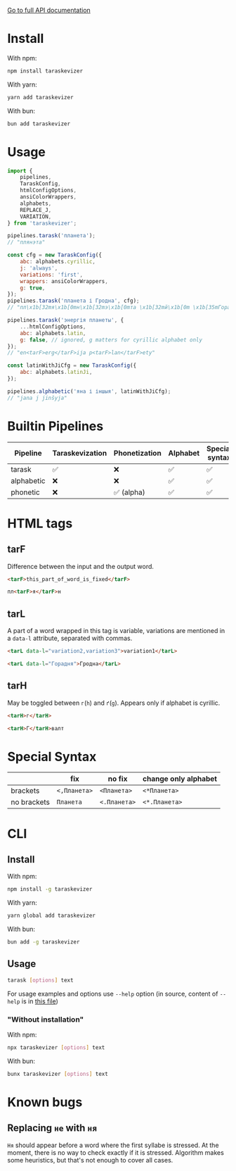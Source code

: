 [Go to full API documentation](https://gooseob.github.io/taraskevizer/)

# Install

With npm:

```sh
npm install taraskevizer
```

With yarn:

```sh
yarn add taraskevizer
```

With bun:

```sh
bun add taraskevizer
```

# Usage

```js
import {
	pipelines,
	TaraskConfig,
	htmlConfigOptions,
	ansiColorWrappers,
	alphabets,
	REPLACE_J,
	VARIATION,
} from 'taraskevizer';

pipelines.tarask('планета');
// "плянэта"

const cfg = new TaraskConfig({
	abc: alphabets.cyrillic,
	j: 'always',
	variations: 'first',
	wrappers: ansiColorWrappers,
	g: true,
});
pipelines.tarask('планета і Гродна', cfg);
// "пл\x1b[32mя\x1b[0mн\x1b[32mэ\x1b[0mта \x1b[32mй\x1b[0m \x1b[35mГорадня\x1b[0m"

pipelines.tarask('энергія планеты', {
	...htmlConfigOptions,
	abc: alphabets.latin,
	g: false, // ignored, g matters for cyrillic alphabet only
});
// "en<tarF>erg</tarF>ija p<tarF>lan</tarF>ety"

const latinWithJiCfg = new TaraskConfig({
	abc: alphabets.latinJi,
});

pipelines.alphabetic('яна і іншыя', latinWithJiCfg);
// "jana j jinšyja"
```

# Builtin Pipelines

| Pipeline   | Taraskevization | Phonetization | Alphabet | Special syntax |
| ---------- | --------------- | ------------- | -------- | -------------- |
| tarask     | ✅              | ❌            | ✅       | ✅             |
| alphabetic | ❌              | ❌            | ✅       | ✅             |
| phonetic   | ❌              | ✅ (alpha)    | ✅       | ✅             |

# HTML tags

## tarF

Difference between the input and the output word.

```html
<tarF>this_part_of_word_is_fixed</tarF>

пл<tarF>я</tarF>н
```

## tarL

A part of a word wrapped in this tag is variable,
variations are mentioned in a `data-l` attribute,
separated with commas.

```html
<tarL data-l="variation2,variation3">variation1</tarL>

<tarL data-l="Горадня">Гродна</tarL>
```

## tarH

May be toggled between `г`(`h`) and `ґ`(`g`).
Appears only if alphabet is cyrillic.

```html
<tarH>г</tarH>

<tarH>Г</tarH>валт
```

# Special Syntax

|             | fix          | no fix       | change only alphabet |
| ----------- | ------------ | ------------ | -------------------- |
| brackets    | `<,Планета>` | `<Планета>`  | `<*Планета>`         |
| no brackets | `Планета`    | `<.Планета>` | `<*.Планета>`        |

# CLI

## Install

With npm:

```sh
npm install -g taraskevizer
```

With yarn:

```sh
yarn global add taraskevizer
```

With bun:

```sh
bun add -g taraskevizer
```

## Usage

```sh
tarask [options] text
```

For usage examples and options use `--help` option
(in source, content of `--help` is in [this file](./cli-help.txt))

### "Without installation"

With npm:

```sh
npx taraskevizer [options] text
```

With bun:

```sh
bunx taraskevizer [options] text
```

# Known bugs

## Replacing `не` with `ня`

`Ня` should appear before a word where the first syllabe is stressed.
At the moment, there is no way to check exactly if it is stressed.
Algorithm makes some heuristics, but that's not enough to cover all cases.
